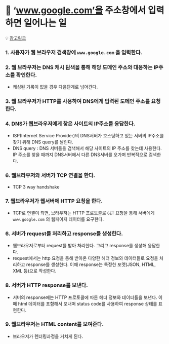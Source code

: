 # 🎯 ‘www.google.com’을 주소창에서 입력하면 일어나는 일

💡 [참고링크](https://velog.io/@eassy/www.google.com%EC%9D%84-%EC%A3%BC%EC%86%8C%EC%B0%BD%EC%97%90%EC%84%9C-%EC%9E%85%EB%A0%A5%ED%95%98%EB%A9%B4-%EC%9D%BC%EC%96%B4%EB%82%98%EB%8A%94-%EC%9D%BC)

### 1. 사용자가 웹 브라우저 검색창에 `www.google.com` 을 입력한다.

### 2. 웹 브라우저는 DNS 캐시 탐색을 통해 해당 도메인 주소와 대응하는 IP주소를 확인한다.

- 캐싱된 기록이 없을 경우 다음단계로 넘어간다.

### 3. 웹 브라우저가 HTTP를 사용하여 DNS에게 입력된 도메인 주소를 요청한다.

### 4. DNS가 웹브라우저에게 찾은 사이트의 IP주소를 응답한다.

- ISP(Internet Service Provider)의 DNS서버가 호스팅하고 있는 서버의 IP주소를 찾기 위해 DNS query를 날린다.
- DNS query : DNS 서버들을 검색해서 해당 사이트의 IP 주소를 찾는데 사용한다. IP 주소를 찾을 때까지 DNS서버에서 다른 DNS서버를 오가며 반복적으로 검색한다.

### 6. 웹브라우저와 서버가 TCP 연결을 한다.

- TCP 3 way handshake

### 7. 웹브라우저가 웹서버에 HTTP 요청을 한다.

- TCP로 연결이 되면, 브라우저는 HTTP 프로토콜로 `GET` 요청을 통해 서버에게 `www.google.com` 의 웹페이지 데이터를 요구한다.

### 6. 서버가 request를 처리하고 response를 생성한다.

- 웹브라우저로부터 request를 받아 처리한다. 그리고 response를 생성해 응답한다.
- request에서는 http 요청을 통해 받아온 다양한 헤더 정보와 데이터들로 요청을 처리하고 response를 생성한다. 이때 response는 특정한 포멧(JSON, HTML, XML 등)으로 작성한다.

### 8. 서버가 HTTP response를 보낸다.

- 서버의 response에는 HTTP 프로토콜에 따른 헤더 정보와 데이터들을 보낸다. 이때 html 데이터를 포함해서 포내며 status code를 사용하여 response 상태를 표현한다.

### 9. 웹브라우저는 HTML content를 보여준다.

- 브라우저가 렌더링과정을 거치게 된다.